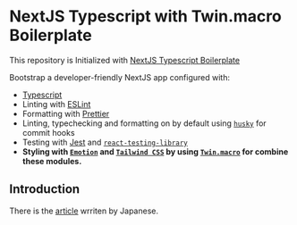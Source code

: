 # NextJS Typescript with Twin.macro Boilerplate

This repository is Initialized with [NextJS Typescript Boilerplate](https://www.npmjs.com/package/with-typescript-eslint-jest)

Bootstrap a developer-friendly NextJS app configured with:

- [Typescript](https://www.typescriptlang.org/)
- Linting with [ESLint](https://eslint.org/)
- Formatting with [Prettier](https://prettier.io/)
- Linting, typechecking and formatting on by default using [`husky`](https://github.com/typicode/husky) for commit hooks
- Testing with [Jest](https://jestjs.io/) and [`react-testing-library`](https://testing-library.com/docs/react-testing-library/intro)
- **Styling with [`Emotion`](https://emotion.sh/) and [`Tailwind CSS`](https://tailwindcss.com/) by using [`Twin.macro`](https://github.com/ben-rogerson/twin.macro) for combine these modules.**

## Introduction

There is the [article](https://zenn.dev/junseinagao/articles/eb1d550faeae62) wrriten by Japanese.
